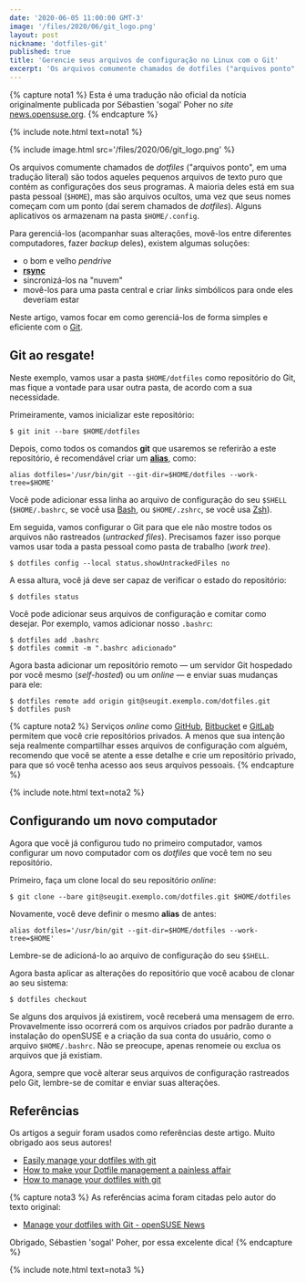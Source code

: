 ```yaml
---
date: '2020-06-05 11:00:00 GMT-3'
image: '/files/2020/06/git_logo.png'
layout: post
nickname: 'dotfiles-git'
published: true
title: 'Gerencie seus arquivos de configuração no Linux com o Git'
excerpt: 'Os arquivos comumente chamados de dotfiles ("arquivos ponto", em uma tradução literal) são todos aqueles pequenos arquivos de texto puro que contém as configurações dos seus programas. A maioria deles está em sua pasta pessoal ($HOME), mas são arquivos ocultos, uma vez que seus nomes começam com um ponto (daí serem chamados de dotfiles). Alguns aplicativos os armazenam na pasta $HOME/.config.'
---
```


{% capture nota1 %}
Esta é uma tradução não oficial da notícia originalmente publicada por Sébastien 'sogal' Poher no _site_ [news.opensuse.org](https://news.opensuse.org/2020/03/27/Manage-dotfiles-with-Git/).
{% endcapture %}

{% include note.html text=nota1 %}

{% include image.html src='/files/2020/06/git_logo.png' %}

Os arquivos comumente chamados de _dotfiles_ ("arquivos ponto", em uma tradução literal) são todos aqueles pequenos arquivos de texto puro que contém as configurações dos seus programas. A maioria deles está em sua pasta pessoal (`$HOME`), mas são arquivos ocultos, uma vez que seus nomes começam com um ponto (daí serem chamados de _dotfiles_). Alguns aplicativos os armazenam na pasta `$HOME/.config`.

Para gerenciá-los (acompanhar suas alterações, movê-los entre diferentes computadores, fazer _backup_ deles), existem algumas soluções:

- o bom e velho _pendrive_
- **[rsync]**
- sincronizá-los na "nuvem"
- movê-los para uma pasta central e criar _links_ simbólicos para onde eles deveriam estar

Neste artigo, vamos focar em como gerenciá-los de forma simples e eficiente com o [Git].

## Git ao resgate!

Neste exemplo, vamos usar a pasta `$HOME/dotfiles` como repositório do Git, mas fique a vontade para usar outra pasta, de acordo com a sua necessidade.

Primeiramente, vamos inicializar este repositório:

```
$ git init --bare $HOME/dotfiles
```

Depois, como todos os comandos **git** que usaremos se referirão a este repositório, é recomendável criar um **[alias]**, como:

```
alias dotfiles='/usr/bin/git --git-dir=$HOME/dotfiles --work-tree=$HOME'
```

Você pode adicionar essa linha ao arquivo de configuração do seu `$SHELL` (`$HOME/.bashrc`, se você usa [Bash], ou `$HOME/.zshrc`, se você usa [Zsh]).

Em seguida, vamos configurar o Git para que ele não mostre todos os arquivos não rastreados (_untracked files_). Precisamos fazer isso porque vamos usar toda a pasta pessoal como pasta de trabalho (_work tree_).

```
$ dotfiles config --local status.showUntrackedFiles no
```

A essa altura, você já deve ser capaz de verificar o estado do repositório:

```
$ dotfiles status
```

Você pode adicionar seus arquivos de configuração e comitar como desejar. Por exemplo, vamos adicionar nosso `.bashrc`:

```
$ dotfiles add .bashrc
$ dotfiles commit -m ".bashrc adicionado"
```

Agora basta adicionar um repositório remoto — um servidor Git hospedado por você mesmo (_self-hosted_) ou um _online_ — e enviar suas mudanças para ele:

```
$ dotfiles remote add origin git@seugit.exemplo.com/dotfiles.git
$ dotfiles push
```

{% capture nota2 %}
Serviços _online_ como [GitHub](https://github.com/), [Bitbucket](https://bitbucket.org/) e [GitLab](https://gitlab.com/) permitem que você crie repositórios privados. A menos que sua intenção seja realmente compartilhar esses arquivos de configuração com alguém, recomendo que você se atente a esse detalhe e crie um repositório privado, para que só você tenha acesso aos seus arquivos pessoais.
{% endcapture %}

{% include note.html text=nota2 %}

## Configurando um novo computador

Agora que você já configurou tudo no primeiro computador, vamos configurar um novo computador com os _dotfiles_ que você tem no seu repositório.

Primeiro, faça um clone local do seu repositório _online_:

```
$ git clone --bare git@seugit.exemplo.com/dotfiles.git $HOME/dotfiles
```

Novamente, você deve definir o mesmo **alias** de antes:

```
alias dotfiles='/usr/bin/git --git-dir=$HOME/dotfiles --work-tree=$HOME'
```

Lembre-se de adicioná-lo ao arquivo de configuração do seu `$SHELL`.

Agora basta aplicar as alterações do repositório que você acabou de clonar ao seu sistema:

```
$ dotfiles checkout
```

Se alguns dos arquivos já existirem, você receberá uma mensagem de erro. Provavelmente isso ocorrerá com os arquivos criados por padrão durante a instalação do openSUSE e a criação da sua conta do usuário, como o arquivo `$HOME/.bashrc`. Não se preocupe, apenas renomeie ou exclua os arquivos que já existiam.

Agora, sempre que você alterar seus arquivos de configuração rastreados pelo Git, lembre-se de comitar e enviar suas alterações.

## Referências

Os artigos a seguir foram usados como referências deste artigo. Muito obrigado aos seus autores!

- [Easily manage your dotfiles with git][lord]
- [How to make your Dotfile management a painless affair][freecodecamp]
- [How to manage your dotfiles with git][toutsbrasil]

{% capture nota3 %}
As referências acima foram citadas pelo autor do texto original:

- [Manage your dotfiles with Git - openSUSE News](https://news.opensuse.org/2020/03/27/Manage-dotfiles-with-Git/)

Obrigado, Sébastien 'sogal' Poher, por essa excelente dica!
{% endcapture %}

{% include note.html text=nota3 %}

[rsync]:        https://rsync.samba.org/
[git]:          https://git-scm.com/
[alias]:        https://www.man7.org/linux/man-pages/man1/alias.1p.html
[bash]:         https://www.gnu.org/software/bash/
[zsh]:          https://www.zsh.org/
[lord]:         https://lord.re/en/posts/62-dotfiles-home-git/
[freecodecamp]: https://www.freecodecamp.org/news/dive-into-dotfiles-part-2-6321b4a73608/
[toutsbrasil]:  https://medium.com/toutsbrasil/how-to-manage-your-dotfiles-with-git-f7aeed8adf8b
